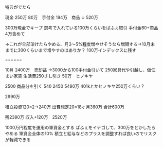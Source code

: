 特典がでたら

現金
250万
80万　手付金
194万　商品
↓
520万

300万現金でキープ
選考で入れている100万くらいをぱふぇ取引
手付金80+商品4万含めて

→これが全部溶けたらやめる、月3〜5%程度増やせそうなら増額する→10月末までに300くらいまで増やすのはありか？
100万インデックスに残す

======

10月
2400万　売却益 
→3000から100手付金引いて 250家具代や引越し、仮住まい家賃 生活費250さし引き
50万　ヒノキヤ

2500 商品分を引く
540
2450
5490万
401kとかヒノキヤ250万くらい？

2990万

積立投資120×2→240万
出費想定20×18ヶ月360万
合計600万

残2390万
収入+120万　2520万

1000万円程度を運用の軍資金とする
ぱふぇをイナゴして、300万をとかしたらやめる
軍資金全体の10%
積立と給与などのプラスを調整すれば良いのでリスクが軽減できる
